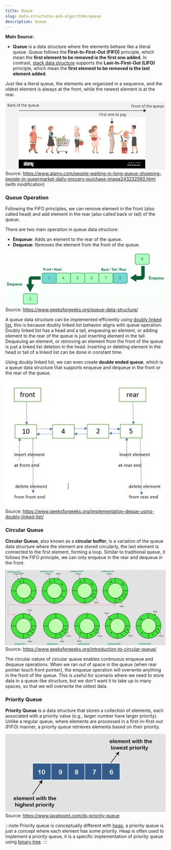 ```yaml
---
title: Queue
slug: data-structures-and-algorithms/queue
description: Queue
---
```


**Main Source:**

- **Queue** is a data structure where the elements behave like a literal queue. Queue follows the **First-In-First-Out (FIFO)** principle, which mean the **first element to be removed is the first one added**. In contrast, [stack data structure](/cs-notes/data-structures-and-algorithms/stack) supports the **Last-In-First-Out (LIFO)** principle, which mean the **first element to be removed is the last element added**.

Just like a literal queue, the elements are organized in a sequence, and the oldest element is always at the front, while the newest element is at the rear.

![Queue of people shopping](./queue-of-people.webp)  
Source: https://www.alamy.com/people-waiting-in-long-queue-shopping-people-in-supermarket-daily-grocery-purchase-image243232560.html (with modification)

### Queue Operation

Following the FIFO principles, we can remove element in the front (also called head) and add element in the rear (also called back or tail) of the queue.

There are two main operation in queue data structure:

- **Enqueue**: Adds an element to the rear of the queue.
- **Dequeue**: Removes the element from the front of the queue.

![Queue data structure operation](./queue-data-structure.png)  
Source: https://www.geeksforgeeks.org/queue-data-structure/

A queue data structure can be implemented efficiently using [doubly linked list](/cs-notes/data-structures-and-algorithms/linked-list#doubly-linked-list), this is because doubly linked list behavior aligns with queue operation. Doubly linked list has a head and a tail, enqueuing an element, or adding element to the rear of the queue is just inserting element in the tail. Dequeuing an element, or removing an element from the front of the queue is just a linked list deletion in the head. Inserting or deleting element in the head or tail of a linked list can be done in constant time.

Using doubly linked list, we can even create **double ended queue**, which is a queue data structure that supports enqueue and dequeue in the front or the rear of the queue.

![Double ended queue](./double-ended-queue.jpg)  
Source: https://www.geeksforgeeks.org/implementation-deque-using-doubly-linked-list/

### Circular Queue

**Circular Queue**, also known as a **circular buffer**, is a variation of the queue data structure where the element are stored circularly, the last element is connected to the first element, forming a loop. Similar to traditional queue, it follows the FIFO principle, we can only enqueue in the rear and dequeue in the front.

![Circular queue](./circular-queue.png)  
Source: https://www.geeksforgeeks.org/introduction-to-circular-queue/

The circular nature of circular queue enables continuous enqueue and dequeue operations. When we ran out of space in the queue (when rear pointer touch front pointer), the enqueue operation will overwrite anything in the front of the queue. This is useful for scenario where we need to store data in a queue-like structure, but we don't want it to take up to many spaces, so that we will overwrite the oldest data.

### Priority Queue

**Priority Queue** is a data structure that stores a collection of elements, each associated with a priority value (e.g., larger number have larger priority). Unlike a regular queue, where elements are processed in a first-in-first-out (FIFO) manner, a priority queue retrieves elements based on their priority.

![Priority queue](./priority-queue.png)  
Source: https://www.javatpoint.com/ds-priority-queue

:::note
Priority queue is conceptually different with [heap](/cs-notes/data-structures-and-algorithms/heap), a priority queue is just a concept where each element has some priority. Heap is often used to implement a priority queue, it is a specific implementation of priority queue using [binary tree](/cs-notes/data-structures-and-algorithms/tree#binary-tree).
:::
